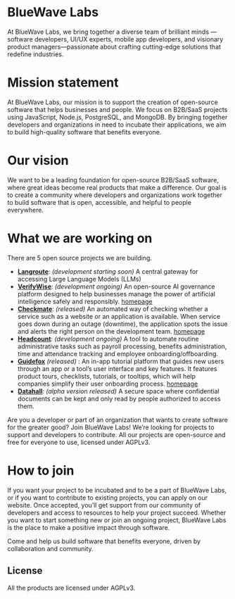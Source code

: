 
# BlueWave Labs

At BlueWave Labs, we bring together a diverse team of brilliant minds —software developers, UI/UX experts, mobile app developers, and visionary product managers—passionate about crafting cutting-edge solutions that redefine industries.

# Mission statement 

At BlueWave Labs, our mission is to support the creation of open-source software that helps businesses and people. We focus on B2B/SaaS projects using JavaScript, Node.js, PostgreSQL, and MongoDB. By bringing together developers and organizations in need to incubate their applications, we aim to build high-quality software that benefits everyone.

# Our vision 

We want to be a leading foundation for open-source B2B/SaaS software, where great ideas become real products that make a difference. Our goal is to create a community where developers and organizations work together to build software that is open, accessible, and helpful to people everywhere. 

# What we are working on

There are 5 open source projects we are building.

* **[Langroute](https://github.com/bluewave-labs/langroute)**: *(development starting soon)* A central gateway for accessing Large Language Models (LLMs)
* **[VerifyWise](https://github.com/bluewave-labs/verifywise)**: *(development ongoing)* An open-source AI governance platform designed to help businesses manage the power of artificial intelligence safely and responsibly. [homepage](https://verifywise.ai/)
* **[Checkmate](https://github.com/bluewave-labs/checkmate)**: *(released)* An automated way of checking whether a service such as a website or an application is available. When service goes down during an outage (downtime), the application spots the issue and alerts the right person on the development team. [homepage](https://checkmate.so/)
* **[Headcount](https://github.com/bluewave-labs/headcount)**: *(development ongoing)* A tool to automate routine administrative tasks such as payroll processing, benefits administration, time and attendance tracking and employee onboarding/offboarding.
* **[Guidefox](https://github.com/bluewave-labs/guidefox)** *(released)* : An in-app tutorial platform that guides new users through an app or a tool’s user interface and key features. It features product tours, checklists, tutorials, or tooltips, which will help companies simplify their user onboarding process. [homepage](https://guidefox.io/)
* **[Datahall](https://github.com/bluewave-labs/datahall)**: *(alpha version released)* A secure space where confidential documents can be kept and only read by people authorized to access them. 

Are you a developer or part of an organization that wants to create software for the greater good? Join BlueWave Labs! We’re looking for projects to support and developers to contribute. All our projects are open-source and free for everyone to use, licensed under AGPLv3.

# How to join

If you want your project to be incubated and to be a part of BlueWave Labs, or if you want to contribute to existing projects, you can apply on our website. Once accepted, you’ll get support from our community of developers and access to resources to help your project succeed. Whether you want to start something new or join an ongoing project, BlueWave Labs is the place to make a positive impact through software.

Come and help us build software that benefits everyone, driven by collaboration and community.

## License

All the products are licensed under AGPLv3.
